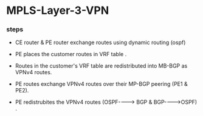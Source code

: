 # MPLS-Layer-3-VPN
### steps
- CE router & PE router exchange routes using dynamic routing (ospf)

- PE places the customer routes in VRF table .

- Routes in the customer's VRF table are redistributed into MB-BGP as VPNv4 routes. 

- PE routes exchange VPNv4 routes over their MP-BGP peering (PE1 & PE2).

- PE redistrubites the VPNv4 routes (OSPF----> BGP & BGP---->OSPF) .
